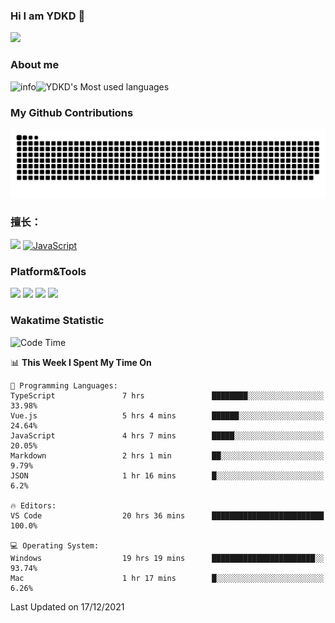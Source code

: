 ### Hi I am YDKD 👋

![](https://visitor-badge.glitch.me/badge?page_id=YDKD.readme)

### About me
![info](https://github-readme-stats.vercel.app/api?username=YDKD&show_icons=true&theme=cobalt)![YDKD's Most used languages](https://github-readme-stats.vercel.app/api/top-langs/?username=YDKD&layout=compact&hide_border=true&langs_count=8)

### My Github Contributions
![](https://raw.githubusercontent.com/YDKD/YDKD/main/assets/github-contribution-grid-snake.svg)

### 擅长：<br />
[![](https://img.shields.io/badge/-Vue.js-007396?style=flat-square&logo=Vue.js&logoColor=#4FC08D)](https://cn.vuejs.org/)
[![JavaScript](https://img.shields.io/badge/-JavaScript-f7e018?style=flat-square&logo=javascript&logoColor=white)]()

### Platform&Tools <br/>

[![]( https://img.shields.io/badge/macOS-Big%20Sur-292e33?style=flat-square&logo=apple&logoColor=ffffff )]() [![](https://img.shields.io/badge/Windows-10-2376bc?style=flat-square&logo=windows&logoColor=ffffff)]() [![]( https://img.shields.io/badge/IDE-Visual%20Studio%20Code-blue?style=flat-square&logo=visual-studio-code&logoColor=ffffff )]() [![]( https://img.shields.io/badge/iPhone-12-999999?style=flat-square&logo=apple&logoColor=ffffff)]() <br />

### Wakatime Statistic
<!--START_SECTION:waka-->
![Code Time](http://img.shields.io/badge/Code%20Time-246%20hrs%2017%20mins-blue)

📊 **This Week I Spent My Time On** 

```text
💬 Programming Languages: 
TypeScript               7 hrs               ████████░░░░░░░░░░░░░░░░░   33.98% 
Vue.js                   5 hrs 4 mins        ██████░░░░░░░░░░░░░░░░░░░   24.64% 
JavaScript               4 hrs 7 mins        █████░░░░░░░░░░░░░░░░░░░░   20.05% 
Markdown                 2 hrs 1 min         ██░░░░░░░░░░░░░░░░░░░░░░░   9.79% 
JSON                     1 hr 16 mins        █░░░░░░░░░░░░░░░░░░░░░░░░   6.2%

🔥 Editors: 
VS Code                  20 hrs 36 mins      █████████████████████████   100.0%

💻 Operating System: 
Windows                  19 hrs 19 mins      ███████████████████████░░   93.74% 
Mac                      1 hr 17 mins        █░░░░░░░░░░░░░░░░░░░░░░░░   6.26%

```


 Last Updated on 17/12/2021
<!--END_SECTION:waka-->

<!--
**YDKD/YDKD** is a ✨ _special_ ✨ repository because its `README.md` (this file) appears on your GitHub profile.

Here are some ideas to get you started:

- 🔭 I’m currently working on ...
- 🌱 I’m currently learning ...
- 👯 I’m looking to collaborate on ...
- 🤔 I’m looking for help with ...
- 💬 Ask me about ...
- 📫 How to reach me: ...
- 😄 Pronouns: ...
- ⚡ Fun fact: ...
-->
